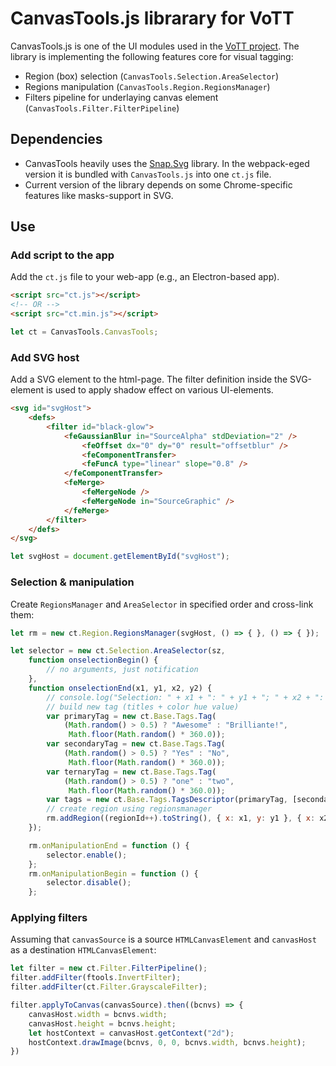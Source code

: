 # CanvasTools.js librarary for VoTT

CanvasTools.js is one of the UI modules used in the [VoTT project](https://github.com/Microsoft/VoTT/). The library is implementing the following features core for visual tagging:

* Region (box) selection (`CanvasTools.Selection.AreaSelector`)
* Regions manipulation (`CanvasTools.Region.RegionsManager`)
* Filters pipeline for underlaying canvas element (`CanvasTools.Filter.FilterPipeline`)

## Dependencies

* CanvasTools heavily uses the [Snap.Svg](https://github.com/adobe-webplatform/Snap.svg) library. In the webpack-eged version it is bundled with `CanvasTools.js` into one `ct.js` file.
* Current version of the library depends on some Chrome-specific features like masks-support in SVG.

## Use

### Add script to the app

Add the `ct.js` file to your web-app (e.g., an Electron-based app).

```html
<script src="ct.js"></script>
<!-- OR -->
<script src="ct.min.js"></script>

```

```js
let ct = CanvasTools.CanvasTools;
```

### Add SVG host

Add a SVG element to the html-page. The filter definition inside the SVG-element is used to apply shadow effect on various UI-elements.

```html
<svg id="svgHost">
    <defs>
        <filter id="black-glow">
            <feGaussianBlur in="SourceAlpha" stdDeviation="2" />
                <feOffset dx="0" dy="0" result="offsetblur" />
                <feComponentTransfer>
                <feFuncA type="linear" slope="0.8" />
            </feComponentTransfer>
            <feMerge>
                <feMergeNode />
                <feMergeNode in="SourceGraphic" />
            </feMerge>
        </filter>
    </defs>
</svg>
```

```js
let svgHost = document.getElementById("svgHost");
```

### Selection & manipulation

Create `RegionsManager` and `AreaSelector` in specified order and cross-link them:

```js
let rm = new ct.Region.RegionsManager(svgHost, () => { }, () => { });

let selector = new ct.Selection.AreaSelector(sz,
    function onselectionBegin() {
        // no arguments, just notification
    },
    function onselectionEnd(x1, y1, x2, y2) {
        // console.log("Selection: " + x1 + ": " + y1 + "; " + x2 + ": " + y2);
        // build new tag (titles + color hue value)
        var primaryTag = new ct.Base.Tags.Tag(
            (Math.random() > 0.5) ? "Awesome" : "Brilliante!",
             Math.floor(Math.random() * 360.0));
        var secondaryTag = new ct.Base.Tags.Tag(
            (Math.random() > 0.5) ? "Yes" : "No",
             Math.floor(Math.random() * 360.0));
        var ternaryTag = new ct.Base.Tags.Tag(
            (Math.random() > 0.5) ? "one" : "two",
             Math.floor(Math.random() * 360.0));
        var tags = new ct.Base.Tags.TagsDescriptor(primaryTag, [secondaryTag, ternaryTag]);
        // create region using regionsmanager
        rm.addRegion((regionId++).toString(), { x: x1, y: y1 }, { x: x2, y: y2 }, tags);
    });

    rm.onManipulationEnd = function () {
        selector.enable();
    };
    rm.onManipulationBegin = function () {
        selector.disable();
    };
```

### Applying filters

Assuming that `canvasSource` is a source `HTMLCanvasElement` and `canvasHost` as a destination `HTMLCanvasElement`:

```js
let filter = new ct.Filter.FilterPipeline();
filter.addFilter(ftools.InvertFilter);
filter.addFilter(ct.Filter.GrayscaleFilter);

filter.applyToCanvas(canvasSource).then((bcnvs) => {
    canvasHost.width = bcnvs.width;
    canvasHost.height = bcnvs.height;
    let hostContext = canvasHost.getContext("2d");
    hostContext.drawImage(bcnvs, 0, 0, bcnvs.width, bcnvs.height);
})
```